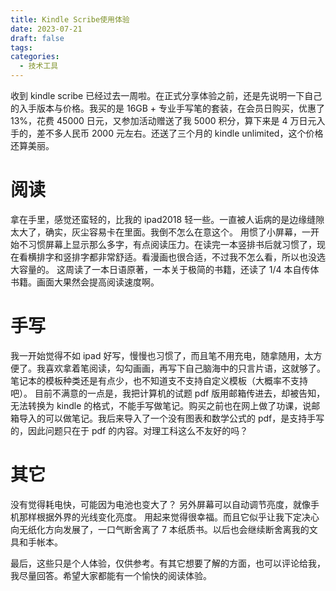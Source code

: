 ```yaml
---
title: Kindle Scribe使用体验
date: 2023-07-21
draft: false
tags: 
categories:
  - 技术工具
---
```

收到 kindle scribe 已经过去一周啦。在正式分享体验之前，还是先说明一下自己的入手版本与价格。我买的是 16GB + 专业手写笔的套装，在会员日购买，优惠了 13%，花费 45000 日元，又参加活动赠送了我 5000 积分，算下来是 4 万日元入手的，差不多人民币 2000 元左右。还送了三个月的 kindle unlimited，这个价格还算美丽。

# 阅读
拿在手里，感觉还蛮轻的，比我的 ipad2018 轻一些。一直被人诟病的是边缘缝隙太大了，确实，灰尘容易卡在里面。我倒不怎么在意这个。
用惯了小屏幕，一开始不习惯屏幕上显示那么多字，有点阅读压力。在读完一本竖排书后就习惯了，现在看横排字和竖排字都非常舒适。看漫画也很合适，不过我不怎么看，所以也没选大容量的。
这周读了一本日语原著，一本关于极简的书籍，还读了 1/4 本自传体书籍。画面大果然会提高阅读速度啊。

# 手写
我一开始觉得不如 ipad 好写，慢慢也习惯了，而且笔不用充电，随拿随用，太方便了。我喜欢拿着笔阅读，勾勾画画，再写下自己脑海中的只言片语，这就够了。
笔记本的模板种类还是有点少，也不知道支不支持自定义模板（大概率不支持吧）。
目前不满意的一点是，我把计算机的试题 pdf 版用邮箱传进去，却被告知，无法转换为 kindle 的格式，不能手写做笔记。购买之前也在网上做了功课，说邮箱导入的可以做笔记。我后来导入了一个没有图表和数学公式的 pdf，是支持手写的，因此问题只在于 pdf 的内容。对理工科这么不友好的吗？

# 其它
没有觉得耗电快，可能因为电池也变大了？
另外屏幕可以自动调节亮度，就像手机那样根据外界的光线变化亮度。
用起来觉得很幸福。而且它似乎让我下定决心向无纸化方向发展了，一口气断舍离了 7 本纸质书。以后也会继续断舍离我的文具和手帐本。

最后，这些只是个人体验，仅供参考。有其它想要了解的方面，也可以评论给我，我尽量回答。希望大家都能有一个愉快的阅读体验。
